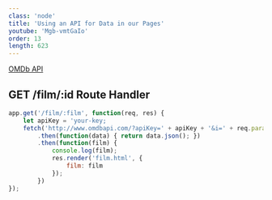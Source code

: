 ```yaml
---
class: 'node'
title: 'Using an API for Data in our Pages'
youtube: 'Mgb-vmtGaIo'
order: 13
length: 623
---
```


[OMDb API](https://omdbapi.com/)

## GET /film/:id Route Handler

```js
app.get('/film/:film', function(req, res) {
    let apiKey = 'your-key;
    fetch('http://www.omdbapi.com/?apiKey=' + apiKey + '&i=' + req.params.film)
        .then(function(data) { return data.json(); })
        .then(function(film) {
            console.log(film);
            res.render('film.html', {
                film: film
            });
        })
});
```
